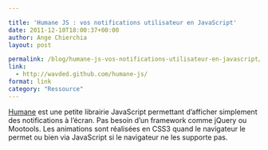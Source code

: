 ```yaml
---

title: 'Humane JS : vos notifications utilisateur en JavaScript'
date: 2011-12-10T18:00:37+00:00
author: Ange Chierchia
layout: post

permalink: /blog/humane-js-vos-notifications-utilisateur-en-javascript/
link:
  - http://wavded.github.com/humane-js/
format: link
category: "Ressource"
---
```

[Humane](http://wavded.github.io/humane-js/) est une petite librairie JavaScript permettant d&rsquo;afficher simplement des notifications à l&rsquo;écran. Pas besoin d&rsquo;un framework comme jQuery ou Mootools. Les animations sont réalisées en CSS3 quand le navigateur le permet ou bien via JavaScript si le navigateur ne les supporte pas.